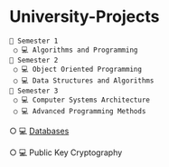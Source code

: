 # University-Projects

```
📂 Semester 1
 ○ 💻 Algorithms and Programming
📂 Semester 2
 ○ 💻 Object Oriented Programming
 ○ 💻 Data Structures and Algorithms
📂 Semester 3
 ○ 💻 Computer Systems Architecture
 ○ 💻 Advanced Programming Methods
```
 ○ 💻 [Databases](https://github.com/SpatariuIoanGabriel/University-Projects/tree/main/Databases)
 
 ○ 💻 Public Key Cryptography
